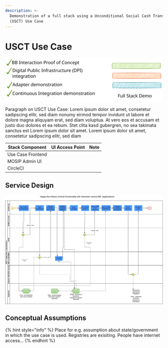 ```yaml
---
description: >-
  Demonstration of a full stack using a Unconditional Social Cash Transfer
  (USCT) Use Case
---
```


# USCT Use Case

<img src="../.gitbook/assets/file.excalidraw.svg" alt="" class="gitbook-drawing">

Paragraph on USCT Use Case: Lorem ipsum dolor sit amet, consetetur sadipscing elitr, sed diam nonumy eirmod tempor invidunt ut labore et dolore magna aliquyam erat, sed diam voluptua. At vero eos et accusam et justo duo dolores et ea rebum. Stet clita kasd gubergren, no sea takimata sanctus est Lorem ipsum dolor sit amet. Lorem ipsum dolor sit amet, consetetur sadipscing elitr, sed diam

| Stack Component   | UI Access Point | Note |
| ----------------- | --------------- | ---- |
| Use Case Frontend |                 |      |
| MOSIP Admin UI    |                 |      |
| CircleCI          |                 |      |

## Service Design

![USCT BPMN](./../../assets/img/usct-bpmn.png "USCT BPMN")

## Conceptual Assumptions

{% hint style="info" %}
Place for e.g. assumption about state/government in which the use case is used. Registries are exisiting. People have internet access...
{% endhint %}
